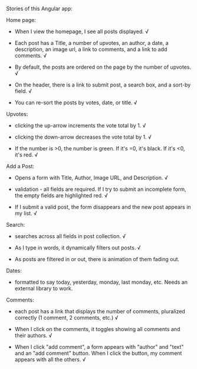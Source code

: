Stories of this Angular app:

Home page:
  - When I view the homepage, I see all posts displayed. √

  - Each post has a Title, a number of upvotes, an author, a date, a description, an image url, a link to comments, and a link to add comments. √

  - By default, the posts are ordered on the page by the number of upvotes. √

  - On the header, there is a link to submit post, a search box, and a sort-by field. √

  - You can re-sort the posts by votes, date, or title. √

Upvotes:
  - clicking the up-arrow increments the vote total by 1. √

  - clicking the down-arrow decreases the vote total by 1. √

  - If the number is >0, the number is green. If it's =0, it's black. If it's <0, it's red. √

Add a Post:
  - Opens a form with Title, Author, Image URL, and Description. √

  - validation - all fields are required. If I try to submit an incomplete form, the empty fields are highlighted red. √

  - If I submit a valid post, the form disappears and the new post appears in my list. √

Search:
  - searches across all fields in post collection. √

  - As I type in words, it dynamically filters out posts. √

  - As posts are filtered in or out, there is animation of them fading out.

Dates:
  - formatted to say today, yesterday, monday, last monday, etc. Needs an external library to work.

Comments:
  - each post has a link that displays the number of comments, pluralized correctly (1 comment, 2 comments, etc.) √

  - When I click on the comments, it toggles showing all comments and their authors. √

  - When I click "add comment", a form appears with "author" and "text" and an "add comment" button. When I click the button, my comment appears with all the others. √
